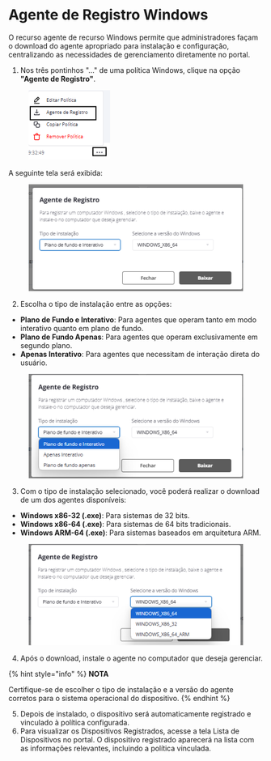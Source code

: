 # Agente de Registro Windows

O recurso agente de recurso Windows permite que administradores façam o download do agente apropriado para instalação e configuração, centralizando as necessidades de gerenciamento diretamente no portal.&#x20;

1. Nos três pontinhos "..." de uma política Windows, clique na opção **"Agente de Registro"**.

<figure><img src="../../../../.gitbook/assets/image (325).png" alt=""><figcaption></figcaption></figure>

A seguinte tela será exibida:

<figure><img src="../../../../.gitbook/assets/image (326).png" alt=""><figcaption></figcaption></figure>

2. Escolha o tipo de instalação entre as opções:

* **Plano de Fundo e Interativo**: Para agentes que operam tanto em modo interativo quanto em plano de fundo.
* **Plano de Fundo Apenas**: Para agentes que operam exclusivamente em segundo plano.
* **Apenas Interativo**: Para agentes que necessitam de interação direta do usuário.

<figure><img src="../../../../.gitbook/assets/image (327).png" alt=""><figcaption></figcaption></figure>

3. Com o tipo de instalação selecionado, você poderá realizar o download de um dos agentes disponíveis:

* **Windows x86-32 (.exe)**: Para sistemas de 32 bits.
* **Windows x86-64 (.exe)**: Para sistemas de 64 bits tradicionais.
* **Windows ARM-64 (.exe)**: Para sistemas baseados em arquitetura ARM.

<figure><img src="../../../../.gitbook/assets/image (328).png" alt=""><figcaption></figcaption></figure>

4. Após o download, instale o agente no computador que deseja gerenciar.&#x20;

{% hint style="info" %}
**NOTA**

Certifique-se de escolher o tipo de instalação e a versão do agente corretos para o sistema operacional do dispositivo.
{% endhint %}

5. Depois de instalado, o dispositivo será automaticamente registrado e vinculado à política configurada.&#x20;
6. Para visualizar os Dispositivos Registrados, acesse a tela Lista de Dispositivos no portal. O dispositivo registrado aparecerá na lista com as informações relevantes, incluindo a política vinculada.
